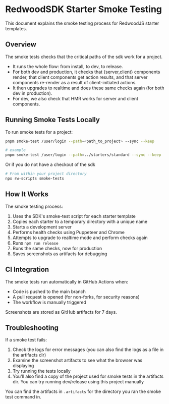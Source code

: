 # RedwoodSDK Starter Smoke Testing

This document explains the smoke testing process for RedwoodJS starter templates.

## Overview

The smoke tests checks that the critical paths of the sdk work for a project.

- It runs the whole flow: from install, to dev, to release.
- For both dev and production, it checks that {server,client} components render, that client components get action results, and that server components re-render as a result of client-initiated actions.
- It then upgrades to realtime and does these same checks again (for both dev in production).
- For dev, we also check that HMR works for server and client components.

## Running Smoke Tests Locally

To run smoke tests for a project:

```sh
pnpm smoke-test /user/login --path=<path_to_project> --sync --keep

# example
pnpm smoke-test /user/login --path=../starters/standard --sync --keep
```

Or if you do not have a checkout of the sdk

```sh
# From within your project directory
npx rw-scripts smoke-tests
```

## How It Works

The smoke testing process:

1. Uses the SDK's smoke-test script for each starter template
2. Copies each starter to a temporary directory with a unique name
3. Starts a development server
4. Performs health checks using Puppeteer and Chrome
5. Attempts to upgrade to realtime mode and perform checks again
6. Runs `npm run release`
7. Runs the same checks, now for production
8. Saves screenshots as artifacts for debugging

## CI Integration

The smoke tests run automatically in GitHub Actions when:

- Code is pushed to the main branch
- A pull request is opened (for non-forks, for security reasons)
- The workflow is manually triggered

Screenshots are stored as GitHub artifacts for 7 days.

## Troubleshooting

If a smoke test fails:

1. Check the logs for error messages (you can also find the logs as a file in the artifacts dir)
2. Examine the screenshot artifacts to see what the browser was displaying
3. Try running the tests locally
4. You'll also find a copy of the project used for smoke tests in the artifacts dir. You can try running dev/release using this project manually

You can find the artifacts in `.artifacts` for the directory you ran the smoke test command in.
